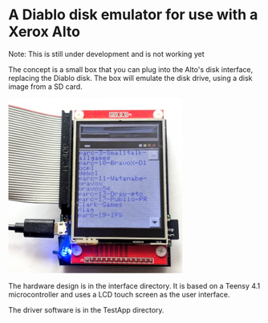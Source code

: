# A Diablo disk emulator for use with a Xerox Alto

Note: This is still under development and is not working yet

The concept is a small box that you can plug into the Alto's disk interface, replacing the Diablo disk. The box will emulate the disk drive,
using a disk image from a SD card.

<img src="https://github.com/shirriff/alto-disk-interface/blob/main/emulator.jpg" height="350" />

The hardware design is in the interface directory. It is based on a Teensy 4.1 microcontroller and uses a LCD touch screen as the user interface.

The driver software is in the TestApp directory.

